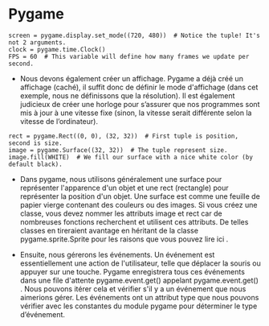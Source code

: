 # Pygame

```
screen = pygame.display.set_mode((720, 480))  # Notice the tuple! It's not 2 arguments.
clock = pygame.time.Clock()
FPS = 60  # This variable will define how many frames we update per second.
```

- Nous devons également créer un affichage. Pygame a déjà créé un affichage (caché), il suffit donc de définir le mode d'affichage (dans cet exemple, nous ne définissons que la résolution). Il est également judicieux de créer une horloge pour s’assurer que nos programmes sont mis à jour à une vitesse fixe (sinon, la vitesse serait différente selon la vitesse de l’ordinateur).



```
rect = pygame.Rect((0, 0), (32, 32))  # First tuple is position, second is size.
image = pygame.Surface((32, 32))  # The tuple represent size.
image.fill(WHITE)  # We fill our surface with a nice white color (by default black).
```
- Dans pygame, nous utilisons généralement une surface pour représenter l'apparence d'un objet et une rect (rectangle) pour représenter la position d'un objet. Une surface est comme une feuille de papier vierge contenant des couleurs ou des images. Si vous créez une classe, vous devez nommer les attributs image et rect car de nombreuses fonctions recherchent et utilisent ces attributs. De telles classes en tireraient avantage en héritant de la classe pygame.sprite.Sprite pour les raisons que vous pouvez lire ici .


- Ensuite, nous gérerons les événements. Un événement est essentiellement une action de l'utilisateur, telle que déplacer la souris ou appuyer sur une touche. Pygame enregistrera tous ces événements dans une file d'attente pygame.event.get() appelant pygame.event.get() . Nous pouvons itérer cela et vérifier s'il y a un événement que nous aimerions gérer. Les événements ont un attribut type que nous pouvons vérifier avec les constantes du module pygame pour déterminer le type d’événement.